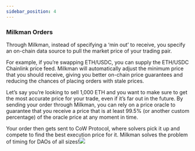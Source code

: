 ```yaml
---
sidebar_position: 4
---
```


### Milkman Orders

Through Milkman, instead of specifying a ‘min out’ to receive, you specify an on-chain data source to pull the market price of your trading pair. 

For example, if you’re swapping ETH/USDC, you can supply the ETH/USDC Chainlink price feed. Milkman will automatically adjust the minimum price that you should receive, giving you better on-chain price guarantees and reducing the chances of placing orders with stale prices.

Let’s say you’re looking to sell 1,000 ETH and you want to make sure to get the most accurate price for your trade, even if it’s far out in the future. By sending your order through Milkman, you can rely on a price oracle to guarantee that you receive a price that is at least 99.5% (or another custom percentage) of the oracle price at any moment in time. 

Your order then gets sent to CoW Protocol, where solvers pick it up and compete to find the best execution price for it. Milkman solves the problem of timing for DAOs of all sizes!![](https://lh7-eu.googleusercontent.com/__Zm4KsqJ_PWye96GTXiTBjCcWViRNtm5N8fPrLW0aac3pAjTfpVl9bxIuUD-cw-ofk4QKJ2Jk5SOQFMnb5ODYxgpjH3po9sMHi1VVX-or6IvG-UOSnen7Q7YJfunGAR5S8q-rDNzIKJiPinY526dgc)
